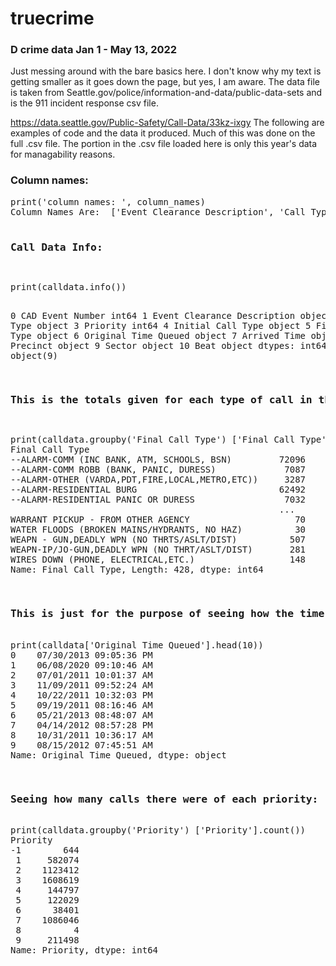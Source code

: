 # truecrime
<h3>D crime data Jan 1 - May 13, 2022</h3

Just messing around with the bare basics here. I don't know why my text is getting smaller as it goes down the page, but yes, I am aware. 
The data file is taken from Seattle.gov/police/information-and-data/public-data-sets
and is the 911 incident response csv file. 

https://data.seattle.gov/Public-Safety/Call-Data/33kz-ixgy
The following are examples of code and the data it produced. Much of this was done on the full .csv file. The portion in the .csv file loaded here is only this year's data for managability reasons. 

 <h3>Column names:</h3>
<pre>
print('column names: ', column_names)
Column Names Are:  ['Event Clearance Description', 'Call Type', 'Priority', 'Initial Call Type', 'Final Call Type', 'Original Time Queued', 'Arrived Time', 'Precinct', 'Sector', 'Beat']
<class 'pandas.core.frame.DataFrame'>
<h3>Call Data Info:</h3>
<pre>
print(calldata.info())

 0   CAD Event Number             int64
 1   Event Clearance Description  object
 2   Call Type                    object
 3   Priority                     int64
 4   Initial Call Type            object
 5   Final Call Type              object
 6   Original Time Queued         object
 7   Arrived Time                 object
 8   Precinct                     object
 9   Sector                       object
 10  Beat                         object
dtypes: int64(2), object(9)

<h3>This is the totals given for each type of call in the final call type:</h3>
<pre>
print(calldata.groupby('Final Call Type') ['Final Call Type'].count())
Final Call Type
--ALARM-COMM (INC BANK, ATM, SCHOOLS, BSN)         72096
--ALARM-COMM ROBB (BANK, PANIC, DURESS)             7087
--ALARM-OTHER (VARDA,PDT,FIRE,LOCAL,METRO,ETC))     3287
--ALARM-RESIDENTIAL BURG                           62492
--ALARM-RESIDENTIAL PANIC OR DURESS                 7032
                                                   ...
WARRANT PICKUP - FROM OTHER AGENCY                    70
WATER FLOODS (BROKEN MAINS/HYDRANTS, NO HAZ)          30
WEAPN - GUN,DEADLY WPN (NO THRTS/ASLT/DIST)          507
WEAPN-IP/JO-GUN,DEADLY WPN (NO THRT/ASLT/DIST)       281
WIRES DOWN (PHONE, ELECTRICAL,ETC.)                  148
Name: Final Call Type, Length: 428, dtype: int64
<pre>
 
<h3>This is just for the purpose of seeing how the time data was displayed:</h3>
print(calldata['Original Time Queued'].head(10))
0    07/30/2013 09:05:36 PM
1    06/08/2020 09:10:46 AM
2    07/01/2011 10:01:37 AM
3    11/09/2011 09:52:24 AM
4    10/22/2011 10:32:03 PM
5    09/19/2011 08:16:46 AM
6    05/21/2013 08:48:07 AM
7    04/14/2012 08:57:28 PM
8    10/31/2011 10:36:17 AM
9    08/15/2012 07:45:51 AM
Name: Original Time Queued, dtype: object
<pre>
 
<h3>Seeing how many calls there were of each priority:</h3> 
print(calldata.groupby('Priority') ['Priority'].count())
Priority
-1        644
 1     582074
 2    1123412
 3    1608619
 4     144797
 5     122029
 6      38401
 7    1086046
 8          4
 9     211498
Name: Priority, dtype: int64
<pre>
